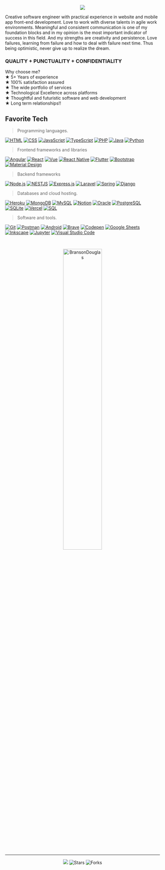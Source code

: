 <p align="center">
  <a href="https://github.com/BransonDouglas"><img src="https://readme-typing-svg.herokuapp.com/?lines=👋Senior%20Full%20Stack%20Engineer;5+%2B%20years%20of%20hands-on%20experience;&center=true&width=800&height=60"></a>
</p>

Creative software engineer with practical experience in website and mobile app front-end development. Love to work with diverse talents in agile work environments. Meaningful and consistent communication is one of my foundation blocks and in my opinion is the most important indicator of success in this field. And my strengths are creativity and persistence.
Love failures, learning from failure and how to deal with failure next time. Thus being optimistic, never give up to realize the dream.

### QUALITY + PUNCTUALITY + CONFIDENTIALITY

Why choose me? <br>
★ 5+ Years of experience <br>
★ 100% satisfaction assured <br>
★ The wide portfolio of services <br>
★ Technological Excellence across platforms <br>
★ Thoughtful and futuristic software and web development <br>
★ Long term relationships!! <br>

<h2 align="left" id="macropower-tech">Favorite Tech</h2>

> Programming languages.
<p>
<a href="https://github.com/Super-Smile"><img alt="HTML" src="https://img.shields.io/badge/HTML-E34F26.svg?logo=html5&logoColor=white"></a>
    <a href="https://github.com/Super-Smile"><img alt="CSS" src="https://img.shields.io/badge/CSS-1572B6.svg?logo=css3&logoColor=white"></a>
  <a href="https://github.com/Super-Smile"><img alt="JavaScript" src="https://img.shields.io/badge/JavaScript-F7DF1E.svg?logo=javascript&logoColor=black"></a>
    <a href="https://github.com/Super-Smile"><img alt="TypeScript" src="https://img.shields.io/badge/TypeScript-007ACC.svg?logo=typescript&logoColor=white"></a>
        <a href="https://github.com/Super-Smile"><img alt="PHP" src="https://img.shields.io/badge/PHP-777BB4.svg?logo=php&logoColor=white"></a>
<a href="https://github.com/Super-Smile"><img alt="Java" src="https://img.shields.io/badge/Java-007396.svg?logo=java&logoColor=white"></a>
<a href="https://github.com/Super-Smile"><img alt="Python" src="https://img.shields.io/badge/Python-14354C.svg?logo=python&logoColor=white"></a>
  
</p>

> Frontend frameworks and libraries
<p>
    <a href="https://github.com/Super-Smile"><img alt="Angular" src="https://img.shields.io/badge/Angular-%23DD0031.svg?logo=Angular&logoColor=white"></a>    
    <a href="https://github.com/Super-Smile"><img alt="React" src="https://img.shields.io/badge/React-20232a.svg?logo=react&logoColor=%2361DAFB"></a>
    <a href="https://github.com/Super-Smile"><img alt="Vue" src="https://img.shields.io/badge/Vuejs-%2335495e.svg?logo=Vuedotjs&logoColor=%234FC08D"></a>
    <a href="https://github.com/Super-Smile"><img alt="React Native" src="https://img.shields.io/badge/React_Native-%2320232a.svg?logo=react&logoColor=%2361DAFB"></a>    
    <a href="https://github.com/Super-Smile"><img alt="Flutter" src="https://img.shields.io/badge/Flutter-02569B.svg?logo=flutter&logoColor=white"></a>
    <a href="https://github.com/Super-Smile"><img alt="Bootstrap" src="https://img.shields.io/badge/Bootstrap-7952B3.svg?logo=bootstrap&logoColor=white"></a>
    <a href="https://github.com/Super-Smile"><img alt="Material Design" src="https://img.shields.io/badge/Material%20Design-0081CB.svg?logo=material-design&logoColor=white"></a>
   
    
> Backend frameworks 
<p>
    <a href="https://github.com/Super-Smile"><img alt="Node.js" src="https://img.shields.io/badge/Node.js-43853D.svg?logo=node.js&logoColor=white"></a>
    <a href="https://github.com/Super-Smile"><img alt="NESTJS" src="https://img.shields.io/badge/Nest.js-%23E0234E.svg?logo=NESTJS&logoColor=white"></a>
    <a href="https://github.com/Super-Smile"><img alt="Express.js" src="https://img.shields.io/badge/Express.js-404d59.svg?logo=express&logoColor=white"></a>
        <a href="https://github.com/Super-Smile"><img alt="Laravel" src="https://img.shields.io/badge/Laravel-404d59.svg?logo=laravel&logoColor=white"></a>
        <a href="https://github.com/Super-Smile"><img alt="Spring" src="https://img.shields.io/badge/Spring-%236DB33F.svg?logo=spring&logoColor=white"></a>
        <a href="https://github.com/Super-Smile"><img alt="Django" src="https://img.shields.io/badge/Django-%23DD0031.svg"></a>  
        

</p>


> Databases and cloud hosting.
<p>
    <a href="https://github.com/Super-Smile"><img alt="Heroku" src="https://img.shields.io/badge/Heroku-430098.svg?logo=heroku&logoColor=white"></a>
    <a href="https://github.com/Super-Smile"><img alt="MongoDB" src ="https://img.shields.io/badge/MongoDB-4ea94b.svg?logo=mongodb&logoColor=white"></a>
    <a href="https://github.com/Super-Smile"><img alt="MySQL" src="https://img.shields.io/badge/MySQL-00f.svg?logo=mysql&logoColor=white"></a>
    <a href="https://github.com/Super-Smile"><img alt="Notion" src="https://img.shields.io/badge/Notion-010101.svg?logo=notion&logoColor=white"></a>
    <a href="https://github.com/Super-Smile"><img alt="Oracle" src ="https://img.shields.io/badge/Oracle-F00000.svg?logo=oracle&logoColor=white"></a>
    <a href="https://github.com/Super-Smile"><img alt="PostgreSQL" src ="https://img.shields.io/badge/PostgreSQL-316192.svg?logo=postgresql&logoColor=white"></a>
    <a href="https://github.com/Super-Smile"><img alt="SQLite" src ="https://img.shields.io/badge/SQLite-07405e.svg?logo=sqlite&logoColor=white"></a>
    <a href="https://github.com/Super-Smile"><img alt="Vercel" src="https://img.shields.io/badge/Vercel-000000.svg?logo=vercel&logoColor=white"></a>
        <a href="https://github.com/Super-Smile"><img alt="SQL" src="https://custom-icon-badges.herokuapp.com/badge/SQL-025E8C.svg?logo=database&logoColor=white"></a>
</p>

> Software and tools.
<p>
    <a href="https://github.com/Super-Smile"><img alt="Git" src="https://img.shields.io/badge/Git-F05033.svg?logo=git&logoColor=white"></a>
    <a href="https://github.com/Super-Smile"><img alt="Postman" src="https://img.shields.io/badge/Postman-FF6C37?logo=postman&logoColor=white"></a>
    <a href="https://github.com/Super-Smile"><img alt="Android" src="https://img.shields.io/badge/Android-3DDC84?logo=android&logoColor=white"></a>
    <a href="https://github.com/Super-Smile"><img alt="Brave" src="https://img.shields.io/badge/-Brave-FB542B?logo=brave&logoColor=white"></a>
    <a href="https://github.com/Super-Smile"><img alt="Codepen" src="https://img.shields.io/badge/Codepen-000000.svg?logo=codepen&logoColor=white"></a>
    <a href="https://github.com/Super-Smile"><img alt="Google Sheets" src="https://img.shields.io/badge/Google%20Sheets-34A853.svg?logo=google%20sheets&logoColor=white"></a>
    <a href="https://github.com/Super-Smile"><img alt="Inkscape" src="https://img.shields.io/badge/Inkscape-000000?logo=Inkscape&logoColor=white"></a>
    <a href="https://github.com/Super-Smile"><img alt="Jupyter" src="https://img.shields.io/badge/Jupyter-F37626.svg?logo=Jupyter&logoColor=white"></a>
    <a href="https://github.com/Super-Smile"><img alt="Visual Studio Code" src="https://img.shields.io/badge/Visual%20Studio%20Code-0078d7.svg?logo=visual-studio-code&logoColor=white"></a>
</p>

<br/>
  
<p align="center"> 
  <img width="50%" src="https://github-readme-stats.vercel.app/api?username=EliteNinja07&show_icons=true&theme=gotham" alt="BransonDouglas" />
  
------------
  
<p align="center"><img src="https://github.com/thmsgbrt/thmsgbrt/workflows/README%20build/badge.svg" /> 
  <img alt="Stars" src="https://img.shields.io/github/stars/thmsgbrt/thmsgbrt?style=flat-square&labelColor=343b41"/> 
  <img alt="Forks" src="https://img.shields.io/github/forks/thmsgbrt/thmsgbrt?style=flat-square&labelColor=343b41"/>
</p>
